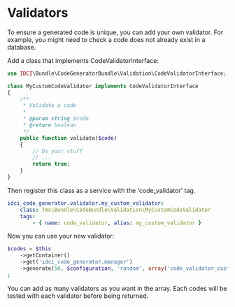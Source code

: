 Validators
==========

To ensure a generated code is unique, you can add your own validator.
For example, you might need to check a code does not already exist in a database.

Add a class that implements CodeValidatorInterface:

```php
use IDCI\Bundle\CodeGeneratorBundle\Validation\CodeValidatorInterface;

class MyCustomCodeValidator implements CodeValidatorInterface
{
    /**
     * Validate a code
     *
     * @param string $code
     * @return boolean
     */
    public function validate($code)
    {
        // Do your stuff
        // ...
        return true;
    }
}
```

Then register this class as a service with the 'code_validator' tag.

```yml
idci_code_generator.validator.my_custom_validator:
    class: Tms\Bundle\CodeBundle\Validation\MyCustomCodeValidator
    tags:
        - { name: code_validator, alias: my_custom_validator }
```

Now you can use your new validator:

```php
$codes = $this
    ->getContainer()
    ->get('idci_code_generator.manager')
    ->generate(50, $configuration, 'random', array('code_validator_custom')
;
```

You can add as many validators as you want in the array.
Each codes will be tested with each validator before being returned.
